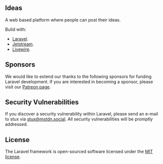 ## Ideas

A web based platform where people can post their ideas.


Build with:

- [Laravel](https://laravel.com/).
- [Jetstream](https://jetstream.laravel.com).
- [Livewire](https://laravel-livewire.com/).

## Sponsors

We would like to extend our thanks to the following sponsors for funding Laravel development. If you are interested in becoming a sponsor, please visit our [Patreon page](https://patreon.com/mstdn).


## Security Vulnerabilities

If you discover a security vulnerability within Laravel, please send an e-mail to stux via [stux@mstdn.social](mailto:stux@mstdn.social). All security vulnerabilities will be promptly addressed.

## License

The Laravel framework is open-sourced software licensed under the [MIT license](https://opensource.org/licenses/MIT).
